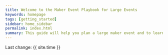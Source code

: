```yaml
---
title: Welcome to the Maker Event Playbook for Large Events
keywords: homepage
tags: [getting_started]
sidebar: home_sidebar
permalink: index.html
summary: This guide will help you plan a large maker event and to learn from the experience of other maker mvent producers.
---
```






Last change: {{ site.time }}


